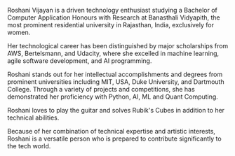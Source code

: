 Roshani Vijayan is a driven technology enthusiast studying a Bachelor of Computer Application Honours with Research at Banasthali Vidyapith, the most prominent residential university in Rajasthan, India, exclusively for women. 

Her technological career has been distinguished by major scholarships from AWS, Bertelsmann, and Udacity, where she excelled in machine learning, agile software development, and AI programming. 

Roshani stands out for her intellectual accomplishments and degrees from prominent universities including MIT, USA, Duke University, and Dartmouth College. Through a variety of projects and competitions, she has demonstrated her proficiency with Python, AI, ML and Quant Computing. 

Roshani loves to play the guitar and solves Rubik's Cubes in addition to her technical abilities. 

Because of her combination of technical expertise and artistic interests, Roshani is a versatile person who is prepared to contribute significantly to the tech world.

